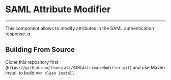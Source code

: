 # SAML Attribute Modifier
---
This component allows to modify attributes in the SAML authentication response.
q
## Building From Source

Clone this repository first (`https://github.com/thanujalk/SAMLAttributeModifier.git`) and use Maven install to build
`mvn clean install`.
